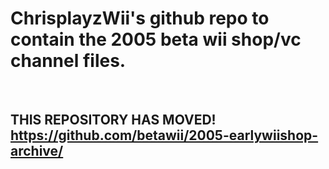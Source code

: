# ChrisplayzWii's github repo to contain the 2005 beta wii shop/vc channel files.
<br>
<h2>THIS REPOSITORY HAS MOVED! <a href="https://github.com/betawii/2005-earlywiishop-archive/">https://github.com/betawii/2005-earlywiishop-archive/</a></h2>
